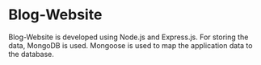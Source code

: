 # Blog-Website
Blog-Website is developed using Node.js and Express.js. For storing the data, MongoDB is used. Mongoose is used to map the application data to the database.
